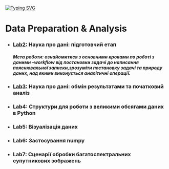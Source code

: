 [![Typing SVG](https://readme-typing-svg.herokuapp.com?color=%2336BCF7&lines=Data+Preparation+%26+Analysis)](https://git.io/typing-svg)
# Data Preparation & Analysis
* ### [Lab2:](/lab2) Наука про дані: підготовчий етап
  ##### *Мета роботи: ознайомитися з основними кроками по роботі з даними –workflow від постановки задачі до написання пояснювальної записки,зрозуміти постановку задачі та природу даних, над якими виконується аналітичні операції.*

* ### [Lab3:](/lab3) Наука про дані: обмін результатами та початковий аналіз
* ### Lab4: Структури для роботи з великими обсягами даних в Python
* ### Lab5: Візуалізація даних
* ### Lab6: Застосування numpy
* ### Lab7: Сценарії обробки багатоспектральних супутникових зображень
